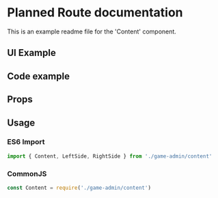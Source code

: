 # Planned Route documentation

This is an example readme file for the 'Content' component.

## UI Example

<!-- STORY -->

## Code example

<!-- SOURCE -->

## Props

<!-- PROPS -->

## Usage

### ES6 Import
```js
import { Content, LeftSide, RightSide } from './game-admin/content'
```

### CommonJS

```js
const Content = require('./game-admin/content')
